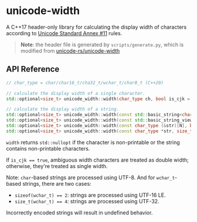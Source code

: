 # unicode-width

A C++17 header-only library for calculating the display width of characters according to [Unicode Standard Annex #11](www.unicode.org/reports/tr11/) rules.

> **Note**: the header file is generated by `scripts/generate.py`, which is modified from [unicode-rs/unicode-width](https://github.com/unicode-rs/unicode-width/blob/master/scripts/unicode.py)

## API Reference

```cpp
// char_type = char/char16_t/cha32_t/wchar_t/char8_t (C++20)

// calculate the display width of a single character.
std::optional<size_t> unicode_width::width(char_type ch, bool is_cjk = true);

// calculate the display width of a string.
std::optional<size_t> unicode_width::width(const std::basic_string<char_type> &str, bool is_cjk = true);
std::optional<size_t> unicode_width::width(const std::basic_string_view<char_type> str, bool is_cjk = true);
std::optional<size_t> unicode_width::width(const char_type (&str)[N], bool is_cjk = true);
std::optional<size_t> unicode_width::width(const char_type *str, size_t len, boo is_cjk = true);
```

`width` returns `std::nullopt` if the character is non-printable or the string contains non-printable characters. 

If `is_cjk == true`, ambiguous width characters are treated as double width; otherwise, they're treated as single width.

Note: `char`-based strings are processed using UTF-8. And for `wchar_t`-based strings, there are two cases:

* `sizeof(wchar_t) == 2`: strings are processed using UTF-16 LE.
* `size_t(wchar_t) == 4`: strings are processed using UTF-32.

Incorrectly encoded strings will result in undefined behavior.
